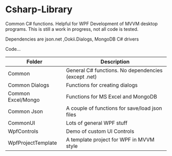# Csharp-Library
Common C# functions.  Helpful for WPF Development of MVVM desktop programs.  This is still a work in progress, not all code is tested. 

Dependencies are json.net ,Ookii.Dialogs, MongoDB C# drivers

Code...

Folder  | Description
------------- | -------------
Common  | General C# functions.  No dependencies (except .net)
Common Dialogs  | Functions for creating dialogs
Common Excel/Mongo | Functions for MS Excel and MongoDB
Common Json | A couple of functions for save/load json files
CommonUI | Lots of general WPF stuff
WpfControls | Demo of custom UI Controls
WpfProjectTemplate | A template project for WPF in MVVM style


